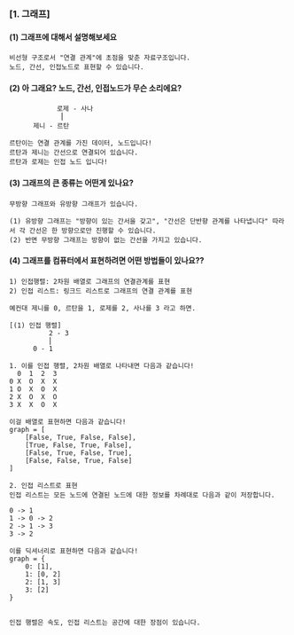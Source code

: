 ### [1. 그래프]
#### (1) 그래프에 대해서 설명해보세요

```
비선형 구조로서 "연결 관계"에 초점을 맞춘 자료구조입니다.
노드, 간선, 인접노드로 표현할 수 있습니다.

```

#### (2) 아 그래요? 노드, 간선, 인접노드가 무슨 소리에요?
```
            로제 - 사나
             ⎜       
      제니 - 르탄

르탄이는 연결 관계를 가진 데이터, 노드입니다!
르탄과 제니는 간선으로 연결되어 있습니다.
르탄과 로제는 인접 노드 입니다!
```

#### (3) 그래프의 큰 종류는 어떤게 있나요?
```
무방향 그래프와 유방향 그래프가 있습니다.

(1) 유방향 그래프는 "방향이 있는 간서을 갖고", "간선은 단반향 관계를 나타냅니다" 따라서 각 간선은 한 방향으로만 진행할 수 있습니다.
(2) 반면 무방향 그래프는 방향이 없는 간선을 가지고 있습니다.
```


#### (4) 그래프를 컴퓨터에서 표현하려면 어떤 방법들이 있나요??

```
1) 인접행렬: 2차원 배열로 그래프의 연결관계를 표현
2) 인접 리스트: 링크드 리스트로 그래프의 연결 관계를 표현

예컨대 제니를 0, 르탄을 1, 로제를 2, 사나를 3 라고 하면.

[(1) 인접 행렬]
          2 - 3
          ⎜       
      0 - 1

1. 이를 인접 행렬, 2차원 배열로 나타내면 다음과 같습니다!
  0  1  2  3
0 X  O  X  X
1 O  X  O  X
2 X  O  X  O
3 X  X  O  X

이걸 배열로 표현하면 다음과 같습니다!
graph = [
    [False, True, False, False],
    [True, False, True, False],
    [False, True, False, True],
    [False, False, True, False]
]

2. 인접 리스트로 표현
인접 리스트는 모든 노드에 연결된 노드에 대한 정보를 차례대로 다음과 같이 저장합니다.

0 -> 1
1 -> 0 -> 2
2 -> 1 -> 3
3 -> 2

이를 딕셔너리로 표현하면 다음과 같습니다!
graph = {
    0: [1],
    1: [0, 2]
    2: [1, 3]
    3: [2]
}


인접 행렬은 속도, 인접 리스트는 공간에 대한 장점이 있습니다.
```

